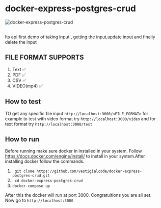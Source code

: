 # docker-express-postgres-crud

![docker-express-postgres-crud](https://user-images.githubusercontent.com/54473532/139152478-5c48c83f-49f7-4e1f-a721-ff8393f32d92.gif)

<br/>
Its api first demo of taking input , getting the input,update input and finally delete the input <br/>


## FILE FORMAT SUPPORTS
1. Text ✅<br/>
2. PDF ✅<br/>
3. CSV ✅<br/>
4. VIDEO(mp4) ✅<br/>
 
 ## How to test
 TO get any specific file input `http://localhost:3000/<FILE_FORMAT>` for example to test with video format try  `http://localhost:3000/video` and for text format try `http://localhost:3000/text`
 
 ## How to run
  
 Before running make sure docker in installed in your system. Follow  https://docs.docker.com/engine/install/ to install in your system.After installing docker follow the commands.<br/>
1. ` git clone https://github.com/vestigialcode/docker-express-postgres-crud.git`
2. ` cd docker-express-postgres-crud`
3. `docker-compose up`

After this the docker will run at port 3000. Congratultions you are all set. Now go to `http://localhost:3000` 




